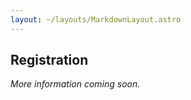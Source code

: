 ```yaml
---
layout: ~/layouts/MarkdownLayout.astro
---
```


## Registration

_More information coming soon._

<!-- ### Registration fees

| Table Heading 1 | Table Heading 2 | Center align | 
| :-------------- | :-------------- | :----------: | 
| Item 1          | Item 2          |    Item 3    |  
| Item 1          | Item 2          |    Item 3    |   
| Item 1          | Item 2          |    Item 3    |    
| Item 1          | Item 2          |    Item 3    |   
| Item 1          | Item 2          |    Item 3    |    

### Eventbright

Register at [Eventbright](https://www.eventbrite.co.uk/) -->